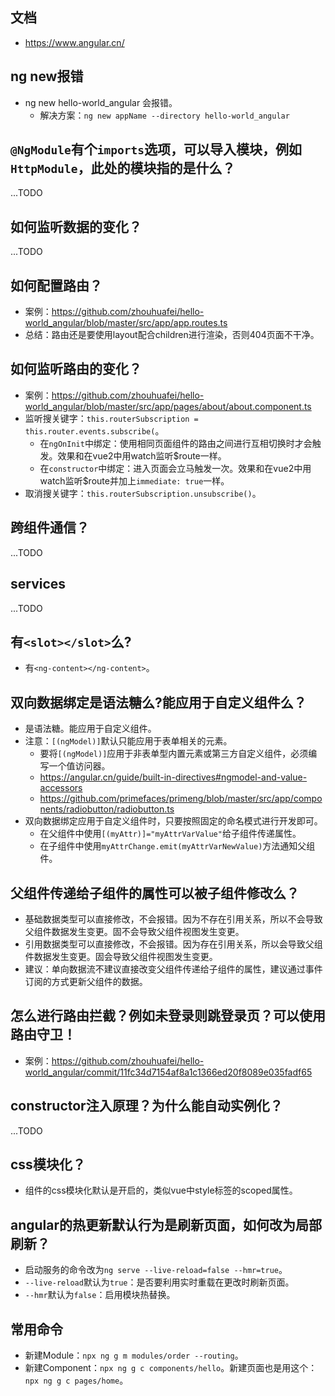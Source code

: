## 文档
* https://www.angular.cn/

## ng new报错
* ng new hello-world_angular 会报错。
    - 解决方案：```ng new appName --directory hello-world_angular```

## `@NgModule`有个`imports`选项，可以导入模块，例如`HttpModule`，此处的模块指的是什么？
...TODO

## 如何监听数据的变化？
...TODO

## 如何配置路由？
* 案例：https://github.com/zhouhuafei/hello-world_angular/blob/master/src/app/app.routes.ts
* 总结：路由还是要使用layout配合children进行渲染，否则404页面不干净。

## 如何监听路由的变化？
* 案例：https://github.com/zhouhuafei/hello-world_angular/blob/master/src/app/pages/about/about.component.ts
* 监听搜关键字：`this.routerSubscription = this.router.events.subscribe(`。
  - 在`ngOnInit`中绑定：使用相同页面组件的路由之间进行互相切换时才会触发。效果和在vue2中用watch监听$route一样。
  - 在`constructor`中绑定：进入页面会立马触发一次。效果和在vue2中用watch监听$route并加上`immediate: true`一样。
* 取消搜关键字：`this.routerSubscription.unsubscribe()`。

## 跨组件通信？
...TODO

## services
...TODO

## 有`<slot></slot>`么?
* 有`<ng-content></ng-content>`。

## 双向数据绑定是语法糖么?能应用于自定义组件么？
* 是语法糖。能应用于自定义组件。
* 注意：`[(ngModel)]`默认只能应用于表单相关的元素。
  - 要将`[(ngModel)]`应用于非表单型内置元素或第三方自定义组件，必须编写一个值访问器。
  - https://angular.cn/guide/built-in-directives#ngmodel-and-value-accessors
  - https://github.com/primefaces/primeng/blob/master/src/app/components/radiobutton/radiobutton.ts
* 双向数据绑定应用于自定义组件时，只要按照固定的命名模式进行开发即可。
  - 在父组件中使用`[(myAttr)]="myAttrVarValue"`给子组件传递属性。
  - 在子组件中使用`myAttrChange.emit(myAttrVarNewValue)`方法通知父组件。

## 父组件传递给子组件的属性可以被子组件修改么？
* 基础数据类型可以直接修改，不会报错。因为不存在引用关系，所以不会导致父组件数据发生变更。固不会导致父组件视图发生变更。
* 引用数据类型可以直接修改，不会报错。因为存在引用关系，所以会导致父组件数据发生变更。固会导致父组件视图发生变更。
* 建议：单向数据流不建议直接改变父组件传递给子组件的属性，建议通过事件订阅的方式更新父组件的数据。

## 怎么进行路由拦截？例如未登录则跳登录页？可以使用路由守卫！
* 案例：https://github.com/zhouhuafei/hello-world_angular/commit/11fc34d7154af8a1c1366ed20f8089e035fadf65

## constructor注入原理？为什么能自动实例化？
...TODO

## css模块化？
* 组件的css模块化默认是开启的，类似vue中style标签的scoped属性。

## angular的热更新默认行为是刷新页面，如何改为局部刷新？
* 启动服务的命令改为`ng serve --live-reload=false --hmr=true`。
* `--live-reload`默认为`true`：是否要利用实时重载在更改时刷新页面。
* `--hmr`默认为`false`：启用模块热替换。

## 常用命令
* 新建Module：`npx ng g m modules/order --routing`。
* 新建Component：`npx ng g c components/hello`。新建页面也是用这个：`npx ng g c pages/home`。
